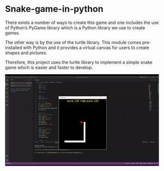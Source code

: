 # Snake-game-in-python


There exists a number of ways to create this game and one includes the use of Python’s PyGame library which is a Python library we use to create games.

The other way is by the use of the turtle library. This module comes pre-installed with Python and it provides a virtual canvas for users to create shapes and pictures.

Therefore, this project uses the turtle library to implement a simple snake game which is easier and faster to develop.

<img src="https://github.com/haroonhublikar12/Snake-game-in-python/blob/main/data/test.gif" height="300" >
